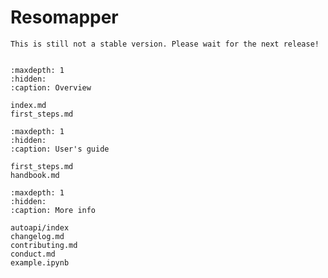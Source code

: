 # Resomapper
```{warning}
This is still not a stable version. Please wait for the next release!
```

```{include} ../README.md
```

```{toctree}
:maxdepth: 1
:hidden:
:caption: Overview

index.md
first_steps.md
```

```{toctree}
:maxdepth: 1
:hidden:
:caption: User's guide

first_steps.md
handbook.md
```

```{toctree}
:maxdepth: 1
:hidden:
:caption: More info

autoapi/index
changelog.md
contributing.md
conduct.md
example.ipynb
```
